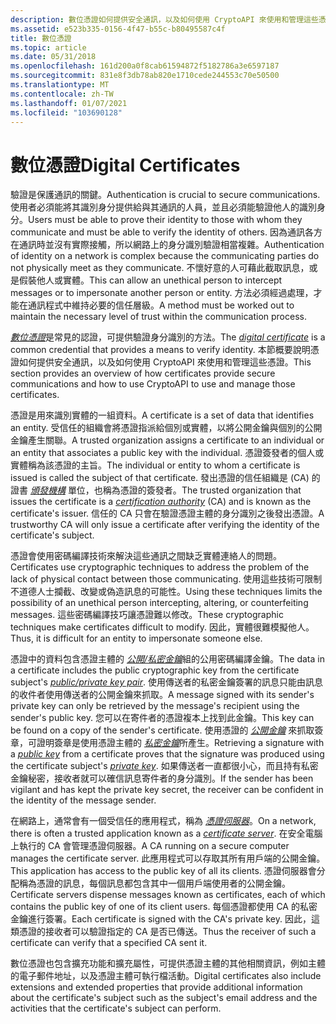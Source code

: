 ```yaml
---
description: 數位憑證如何提供安全通訊，以及如何使用 CryptoAPI 來使用和管理這些憑證。
ms.assetid: e523b335-0156-4f47-b55c-b80495587c4f
title: 數位憑證
ms.topic: article
ms.date: 05/31/2018
ms.openlocfilehash: 161d200a0f8cab61594872f5182786a3e6597187
ms.sourcegitcommit: 831e8f3db78ab820e1710cede244553c70e50500
ms.translationtype: MT
ms.contentlocale: zh-TW
ms.lasthandoff: 01/07/2021
ms.locfileid: "103690128"
---
```

# <a name="digital-certificates"></a><span data-ttu-id="ef673-103">數位憑證</span><span class="sxs-lookup"><span data-stu-id="ef673-103">Digital Certificates</span></span>

<span data-ttu-id="ef673-104">驗證是保護通訊的關鍵。</span><span class="sxs-lookup"><span data-stu-id="ef673-104">Authentication is crucial to secure communications.</span></span> <span data-ttu-id="ef673-105">使用者必須能將其識別身分提供給與其通訊的人員，並且必須能驗證他人的識別身分。</span><span class="sxs-lookup"><span data-stu-id="ef673-105">Users must be able to prove their identity to those with whom they communicate and must be able to verify the identity of others.</span></span> <span data-ttu-id="ef673-106">因為通訊各方在通訊時並沒有實際接觸，所以網路上的身分識別驗證相當複雜。</span><span class="sxs-lookup"><span data-stu-id="ef673-106">Authentication of identity on a network is complex because the communicating parties do not physically meet as they communicate.</span></span> <span data-ttu-id="ef673-107">不懷好意的人可藉此截取訊息，或是假裝他人或實體。</span><span class="sxs-lookup"><span data-stu-id="ef673-107">This can allow an unethical person to intercept messages or to impersonate another person or entity.</span></span> <span data-ttu-id="ef673-108">方法必須經過處理，才能在通訊程式中維持必要的信任層級。</span><span class="sxs-lookup"><span data-stu-id="ef673-108">A method must be worked out to maintain the necessary level of trust within the communication process.</span></span>

<span data-ttu-id="ef673-109">[*數位憑證*](../secgloss/c-gly.md)是常見的認證，可提供驗證身分識別的方法。</span><span class="sxs-lookup"><span data-stu-id="ef673-109">The [*digital certificate*](../secgloss/c-gly.md) is a common credential that provides a means to verify identity.</span></span> <span data-ttu-id="ef673-110">本節概要說明憑證如何提供安全通訊，以及如何使用 CryptoAPI 來使用和管理這些憑證。</span><span class="sxs-lookup"><span data-stu-id="ef673-110">This section provides an overview of how certificates provide secure communications and how to use CryptoAPI to use and manage those certificates.</span></span>

<span data-ttu-id="ef673-111">憑證是用來識別實體的一組資料。</span><span class="sxs-lookup"><span data-stu-id="ef673-111">A certificate is a set of data that identifies an entity.</span></span> <span data-ttu-id="ef673-112">受信任的組織會將憑證指派給個別或實體，以將公開金鑰與個別的公開金鑰產生關聯。</span><span class="sxs-lookup"><span data-stu-id="ef673-112">A trusted organization assigns a certificate to an individual or an entity that associates a public key with the individual.</span></span> <span data-ttu-id="ef673-113">憑證簽發者的個人或實體稱為該憑證的主旨。</span><span class="sxs-lookup"><span data-stu-id="ef673-113">The individual or entity to whom a certificate is issued is called the subject of that certificate.</span></span> <span data-ttu-id="ef673-114">發出憑證的信任組織是 (CA) 的證書 [*頒發機構*](../secgloss/c-gly.md) 單位，也稱為憑證的簽發者。</span><span class="sxs-lookup"><span data-stu-id="ef673-114">The trusted organization that issues the certificate is a [*certification authority*](../secgloss/c-gly.md) (CA) and is known as the certificate's issuer.</span></span> <span data-ttu-id="ef673-115">信任的 CA 只會在驗證憑證主體的身分識別之後發出憑證。</span><span class="sxs-lookup"><span data-stu-id="ef673-115">A trustworthy CA will only issue a certificate after verifying the identity of the certificate's subject.</span></span>

<span data-ttu-id="ef673-116">憑證會使用密碼編譯技術來解決這些通訊之間缺乏實體連絡人的問題。</span><span class="sxs-lookup"><span data-stu-id="ef673-116">Certificates use cryptographic techniques to address the problem of the lack of physical contact between those communicating.</span></span> <span data-ttu-id="ef673-117">使用這些技術可限制不道德人士攔截、改變或偽造訊息的可能性。</span><span class="sxs-lookup"><span data-stu-id="ef673-117">Using these techniques limits the possibility of an unethical person intercepting, altering, or counterfeiting messages.</span></span> <span data-ttu-id="ef673-118">這些密碼編譯技巧讓憑證難以修改。</span><span class="sxs-lookup"><span data-stu-id="ef673-118">These cryptographic techniques make certificates difficult to modify.</span></span> <span data-ttu-id="ef673-119">因此，實體很難模擬他人。</span><span class="sxs-lookup"><span data-stu-id="ef673-119">Thus, it is difficult for an entity to impersonate someone else.</span></span>

<span data-ttu-id="ef673-120">憑證中的資料包含憑證主體的 [*公開/私密金鑰*](../secgloss/p-gly.md)組的公用密碼編譯金鑰。</span><span class="sxs-lookup"><span data-stu-id="ef673-120">The data in a certificate includes the public cryptographic key from the certificate subject's [*public/private key pair*](../secgloss/p-gly.md).</span></span> <span data-ttu-id="ef673-121">使用傳送者的私密金鑰簽署的訊息只能由訊息的收件者使用傳送者的公開金鑰來抓取。</span><span class="sxs-lookup"><span data-stu-id="ef673-121">A message signed with its sender's private key can only be retrieved by the message's recipient using the sender's public key.</span></span> <span data-ttu-id="ef673-122">您可以在寄件者的憑證複本上找到此金鑰。</span><span class="sxs-lookup"><span data-stu-id="ef673-122">This key can be found on a copy of the sender's certificate.</span></span> <span data-ttu-id="ef673-123">使用憑證的 [*公開金鑰*](../secgloss/p-gly.md) 來抓取簽章，可證明簽章是使用憑證主體的 [*私密金鑰*](../secgloss/p-gly.md)所產生。</span><span class="sxs-lookup"><span data-stu-id="ef673-123">Retrieving a signature with a [*public key*](../secgloss/p-gly.md) from a certificate proves that the signature was produced using the certificate subject's [*private key*](../secgloss/p-gly.md).</span></span> <span data-ttu-id="ef673-124">如果傳送者一直都很小心，而且持有私密金鑰秘密，接收者就可以確信訊息寄件者的身分識別。</span><span class="sxs-lookup"><span data-stu-id="ef673-124">If the sender has been vigilant and has kept the private key secret, the receiver can be confident in the identity of the message sender.</span></span>

<span data-ttu-id="ef673-125">在網路上，通常會有一個受信任的應用程式，稱為 [*憑證伺服器*](../secgloss/c-gly.md)。</span><span class="sxs-lookup"><span data-stu-id="ef673-125">On a network, there is often a trusted application known as a [*certificate server*](../secgloss/c-gly.md).</span></span> <span data-ttu-id="ef673-126">在安全電腦上執行的 CA 會管理憑證伺服器。</span><span class="sxs-lookup"><span data-stu-id="ef673-126">A CA running on a secure computer manages the certificate server.</span></span> <span data-ttu-id="ef673-127">此應用程式可以存取其所有用戶端的公開金鑰。</span><span class="sxs-lookup"><span data-stu-id="ef673-127">This application has access to the public key of all its clients.</span></span> <span data-ttu-id="ef673-128">憑證伺服器會分配稱為憑證的訊息，每個訊息都包含其中一個用戶端使用者的公開金鑰。</span><span class="sxs-lookup"><span data-stu-id="ef673-128">Certificate servers dispense messages known as certificates, each of which contains the public key of one of its client users.</span></span> <span data-ttu-id="ef673-129">每個憑證都使用 CA 的私密金鑰進行簽署。</span><span class="sxs-lookup"><span data-stu-id="ef673-129">Each certificate is signed with the CA's private key.</span></span> <span data-ttu-id="ef673-130">因此，這類憑證的接收者可以驗證指定的 CA 是否已傳送。</span><span class="sxs-lookup"><span data-stu-id="ef673-130">Thus the receiver of such a certificate can verify that a specified CA sent it.</span></span>

<span data-ttu-id="ef673-131">數位憑證也包含擴充功能和擴充屬性，可提供憑證主體的其他相關資訊，例如主體的電子郵件地址，以及憑證主體可執行檔活動。</span><span class="sxs-lookup"><span data-stu-id="ef673-131">Digital certificates also include extensions and extended properties that provide additional information about the certificate's subject such as the subject's email address and the activities that the certificate's subject can perform.</span></span>

 

 
